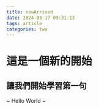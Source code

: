 ```yaml
---
title: newArrived
date: 2024-05-17 09:31:13
tags: article
categories: two
---
```


# 這是一個新的開始

## 讓我們開始學習第一句
~ Hello World ~